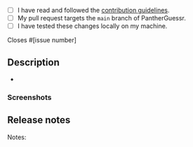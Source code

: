 <!-- 
Please follow this checklist and put an x in each of the boxes, like this: [x]. It will ensure that our team takes your pull request seriously.
-->

- [ ] I have read and followed the [contribution guidelines](pantherguessr.com/contibuting).
- [ ] My pull request targets the `main` branch of PantherGuessr.
- [ ] I have tested these changes locally on my machine.

<!--
What PantherGuessr issue does this PR address (for example, #1234)?
If you have not created an issue for your PR, please search the issue tracker to see if there is an existing issue that aligns with your PR, or open a new issue for discussion.
-->

Closes #[issue number]

## Description
<!--
A summary of the changes made along with any other information that would be helpful to a reviewer such as potential tradeoffs or alternative approaches you considered.
-->
-

### Screenshots

<!--
If this PR touches the UI layer of the app, please include screenshots or animated gifs to show the changes.
-->

## Release notes

<!--
Add your release notes.
[category] = [added, fixed, improved, or removed]
E.g., Notes: [category] Release Note Title Here
You can leave this blank if you're not sure.
If you don't believe this PR needs to be mentioned in the release notes, write "Notes: no-notes".
-->

Notes:

